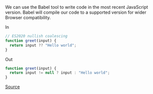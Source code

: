 We can use the Babel tool to write code in the most recent JavaScript version. Babel will compile our code to a supported version for wider Browser compatibility.

In

```js
// ES2020 nullish coalescing
function greet(input) {
  return input ?? "Hello world";
}
```

Out

```js
function greet(input) {
  return input != null ? input : "Hello world";
}
```

[Source](https://github.com/babel/babel)
